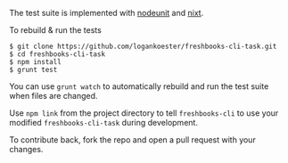 The test suite is implemented with
[nodeunit](https://github.com/caolan/nodeunit) and
[nixt](https://github.com/vesln/nixt).

To rebuild & run the tests

    $ git clone https://github.com/logankoester/freshbooks-cli-task.git
    $ cd freshbooks-cli-task
    $ npm install
    $ grunt test

You can use `grunt watch` to automatically rebuild and run the test suite when
files are changed.

Use `npm link` from the project directory to tell `freshbooks-cli` to use
your modified `freshbooks-cli-task` during development.

To contribute back, fork the repo and open a pull request with your changes.
